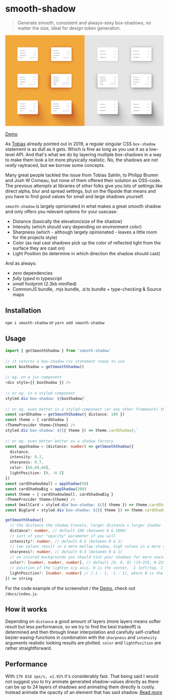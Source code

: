 # smooth-shadow

> Generate smooth, consistent and always-sexy box-shadows, no matter the size, ideal for design token generation.

![Screenshot of the demo](docs/demo.png)

[Demo](http://tom2strobl.github.io/smooth-shadow)

As [Tobias](https://tobiasahlin.com/blog/layered-smooth-box-shadows/) already pointed out in 2019, a regular singular CSS `box-shadow` statement is as dull as it gets. Which is fine as long as you use it as a low-level API. And that's what we do by layering multiple box-shadows in a way to make them look a lot more physically realistic. No, the shadows are not *really* raytraced, but we borrow some concepts.

Many great people tackled the issue from Tobias Sahlin, to Philipp Brumm and Josh W Comeau, but none of them offered their solution as OSS-code. The previous attempts at libraries of other folks give you lots of settings like direct alpha, blur and spread settings, but on the flipside that means and you have to find good values for small and large shadows yourself.

`smooth-shadow` is largely opinionated in what makes a great smooth shadow and only offers you relevant options for your usecase:

- Distance (basically the elevation/size of the shadow)
- Intensity (which should vary depending on environment color)
- Sharpness (which - although largely opinionated - leaves a little room for the projects style)
- Color (as real cast shadows pick up the color of reflected light from the surface they are cast on)
- Light Position (to determine in which direction the shadow should cast)

And as always:

- *zero* dependencies
- *fully typed* in typescript
- *small* footprint (2.3kb minified)
- CommonJS bundle, .mjs bundle, .d.ts bundle + type-checking & Source maps

## Installation

`npm i smooth-shadow` or `yarn add smooth-shadow`

## Usage

```typescript
import { getSmoothShadow } from 'smooth-shadow'

// it returns a box-shadow css statement ready to use
const boxShadow = getSmoothShadow()

// eg. on a jsx component
<div style={{ boxShadow }} />

// or eg. in a styled component
styled.div`box-shadow: ${boxShadow}`

// or eg. even better in a styled-component (or any other framework) theme
const cardShadow = getSmoothShadow({ distance: 100 })
const theme = { cardShadow }
<ThemeProvider theme={theme} />
styled.div`box-shadow: ${({ theme }) => theme.cardShadow};`

// or eg. even better better as a shadow factory
const appShadow = (distance: number) => getSmoothShadow({
  distance,
  intensity: 0.2,
  sharpness: 0.7,
  color: [69,69,69],
  lightPosition: [0, -0.5]
})
const cardShadowSmall = appShadow(50)
const cardShadowBig = appShadow(200)
const theme = { cardShadowSmall, cardShadowBig }
<ThemeProvider theme={theme} />
const SmallCard = styled.div`box-shadow: ${({ theme }) => theme.cardShadowSmall};`
const BigCard = styled.div`box-shadow: ${({ theme }) => theme.cardShadowBig};`
```

```typescript
getSmoothShadow({
  // the distance the shadow travels, larger distance = larger shadow
  distance?: number, // default 100 (between 0 & 1000)
  // sort of your "opacity" parameter if you will
  intensity?: number, // default 0.5 (between 0 & 1)
  // low values result in a more mellow shadow, high values in a more crispy experience
  sharpness?: number, // default 0.5 (between 0 & 1)
  // on colored backgrounds you should tint your shadows for more sexiness, totally optional though
  color?: [number, number, number], // default [0, 0, 0] ([0-255, 0-255, 0-255])
  // position of the lighton x/y axis. 0 is the center, -1 left/top, 1 right/bottom
  lightPosition?: [number, number] // [-1 - 1, -1 - 1], where 0 is the center
}) => string
```

For the code example of the screenshot / the [Demo](http://tom2strobl.github.io/smooth-shadow), check out `/docs/index.js`.

## How it works

Depending on `distance` a good amount of layers (more layers means softer result but less performance, so we try to find the best tradeoff) is determined and then through linear interpolation and carefully self-crafted bezier-easing-functions in combination with the `sharpness` and `intensity` arguments realistic looking results are plotted. `color` and `lightPosition` are rather straightforward.

## Performance

With `179 818 ops/s, ±1.92%` it's considerably fast. That being said I would not suggest you to try animate generated shadow-values directly as there can be up to 24 layers of shadows and animating them directly is costly. Instead animate the opacity of an element that has said shadow. [Read more](https://tobiasahlin.com/blog/how-to-animate-box-shadow/)
